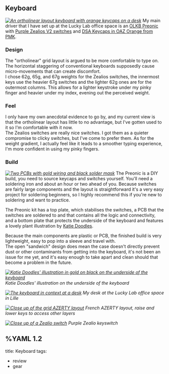 ## Keyboard
*[![An ortholinear layout keyboard with orange keycaps on a desk](/keyboard/deskcrop.700w.jpg)](/keyboard/deskcrop.jpg)*
My main driver that I have set up at the Lucky Lab office space is an [OLKB Preonic](https://olkb.com/preonic) with [Purple Zealios V2 switches](https://zealpc.net/products/zealio) and [DSA Keycaps in OAZ Orange from PMK](https://pimpmykeyboard.com/dsa-sublimated-keysets/).
### Design
The "ortholinear" grid layout is argued to be more comfortable to type on. The horizontal staggering of conventional keyboards supposedly cause micro-movements that can create discomfort.   
I chose 62g, 65g, and 67g weights for the Zealios switches, the innermost keys use the heavier 67g switches and the lighter 62g ones are for the outermost columns. This allows for a lighter keystroke under my pinky finger and heavier under my index, evening out the perceived weight.
### Feel   
I only have my own anecdotal evidence to go by, and my current view is that the ortholinear layout has little to no advantage, but I've gotten used to it so I'm comfortable with it now.  
The Zealios switches are really nice switches. I got them as a quieter compromise to clicky switches, but I've come to prefer them. As for the weight gradient, I actually feel like it leads to a smoother typing experience, I'm more confident in using my pinky fingers.
### Build
*[![Two PCBs with gold wiring and black solder mask](/keyboard/pcb.700w.jpg)](/keyboard/pcb.jpg)*
The Preonic is a DIY build, you need to source keycaps and switches yourself. You'll need a soldering iron and about an hour or two ahead of you. Because switches are fairly large components and the layout is straightforward it's a very easy project for soldering beginners, so I highly recommend this if you're new to soldering and want to practice.   

The Preonic kit has a top plate, which stabilises the switches, a PCB that the switches are soldered to and that contains all the logic and connectivity, and a bottom plate that protects the underside of the keyboard and features a lovely plant illustration by [Katie Doodles](http://katiedoodles.com).  

Because the main components are plastic or PCB, the finished build is very lightweight, easy to pop into a sleeve and travel with.  
The open "sandwich" design does mean the case doesn't directly prevent dust or other contaminants from getting into the keyboard, it's not been an issue for me yet, and it's easy enough to take apart and clean should that become a problem in the future. 
   
*[![Katie Doodles' illustration in gold on black on the underside of the keyboard](/keyboard/illustration.700w.jpg)](/keyboard/illustration.jpg)*
*Katie Doodles' illustration on the underside of the keyboard*

*[![The keyboard in context at a desk](/keyboard/desk.700w.jpg)](/keyboard/desk.jpg)*
*My desk at the Lucky Lab office space in Lille*

*[![Close up of the grid AZERTY layout](/keyboard/keyboard.700w.jpg)](/keyboard/keyboard.jpg)*
*French AZERTY layout, raise and lower keys to access other layers*

*[![Close up of a Zealio switch](/keyboard/zealios.700w.jpg)](/keyboard/zealios.jpg)*
*Purple Zealio keyswitch*

%YAML 1.2
---
title: Keyboard
tags:
  - review
  - gear